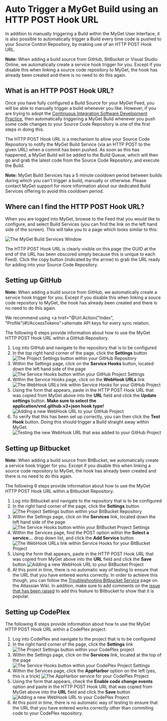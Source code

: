# Auto Trigger a MyGet Build using an HTTP POST Hook URL

In addition to manually triggering a Build within the MyGet User Interface, it is also possible to automatically trigger a Build every time code is pushed to your Source Control Repository, by making use of an HTTP POST Hook URL.

<p class="alert alert-info">
    <strong>Note:</strong> When adding a build source from GitHub, BitBucket or Visual Studio Online, we automatically create a service hook trigger for you. Except if you disable this when linking a source code repository to MyGet, the hook has already been created and there is no need to do this again.
</p>

## What is an HTTP POST Hook URL?

Once you have fully configured a Build Source for your MyGet Feed, you will be able to manually trigger a build whenever you like.  However, if you are trying to adopt the [Continuous Integration Software Development Practice](http://martinfowler.com/articles/continuousIntegration.html "Martin Fowler talks about the Continuous Integration Software Development Practice"), then automatically triggering a MyGet Build whenever you push some code changes to your Source Code Repository is one of the first steps in doing this.

The HTTP POST Hook URL is a mechanism to allow your Source Code Repository to notify the MyGet Build Service (via an HTTP POST to the given URL) when a commit has been pushed.  As soon as this has happened, a MyGet Build will be added to the Build Queue, which will then go and grab the latest code from the Source Code Repository, and execute the Build.

<p class="alert alert-info">
    <strong>Note:</strong> MyGet Build Services has a 5 minute cooldown period between builds during which you can't trigger a build, manually or otherwise. Please contact MyGet support for more information about our dedicated Build Services offering to avoid this cooldown period.
</p>

## Where can I find the HTTP POST Hook URL?

When you are logged into MyGet, browse to the Feed that you would like to configure, and select Build Services (you can find the link on the left hand side of the screen).  This will take you to a page which looks similar to this:

![The MyGet Build Services Window](Images/myget_build_services_window.png)

The HTTP POST Hook URL is clearly visible on this page (the GUID at the end of the URL has been obscured simply because this is unique to each Feed).  Click the copy button (indicated by the arrow) to grab the URL ready for adding into your Source Code Repository.

## Setting up GitHub

<p class="alert alert-info">
    <strong>Note:</strong> When adding a build source from GitHub, we automatically create a service hook trigger for you. Except if you disable this when linking a souce code repository to MyGet, the hook has already been created and there is no need to do this again.
</p>

We recommend using <a href="@Url.Action("Index", "Profile")#!/AccessTokens">alternate API keys</a> for every sync relation.

The following 6 steps provide information about how to use the MyGet HTTP POST Hook URL within a GitHub Repository.

1. Log into GitHub and navigate to the repository that is to be configured
2. In the top right hand corner of the page, click the __Settings__ button
![The Project Settings button within your GitHub Repository](Images/github_hook_settings_button.png)
3. Within the Settings page, click on the __Service Hooks__ button, located down the left hand side of the page
![The Service Hooks button within your GitHub Project Settings](Images/github_hook_service_hooks_button.png)
4. Within the Service Hooks page, click on the __WebHook URLs__ link
![The WebHook URLs link within Service Hooks for your GitHub Project](Images/github_hook_webhook_url_link.png)
5. Using the form that appears, paste in the HTTP POST Hook URL that was copied from MyGet above into the __URL__ field and click the __Update settings__ button. __Make sure to select the application/vnd.github.v3+json hook type!__
![Adding a new WebHook URL to your GitHub Project](Images/github_hook_add_webhook_url.png)
6. To verify that this has been set up correctly, you can then click the __Test Hook__ button.  Doing this should trigger a Build straight away within MyGet.
![Testing the new WebHook URL that was added to your GitHub Project](Images/github_hook_test_webhook.png)

## Setting up Bitbucket

<p class="alert alert-info">
    <strong>Note:</strong> When adding a build source from  BitBucket, we automatically create a service hook trigger for you. Except if you disable this when linking a source code repository to MyGet, the hook has already been created and there is no need to do this again.
</p>

The following 6 steps provide information about how to use the MyGet HTTP POST Hook URL within a Bitbucket Repository.

1. Log into Bitbucket and navigate to the repository that is to be configured
2. In the right hand corner of the page, click the __Settings__ button
![The Project Settings button within your BitBucket Repository](Images/bitbucket_hook_settings_button.png)
3. Within the Settings page, click on the __Services__ link, located down the left hand side of the page
![The Service Hooks button within your BitBucket Project Settings](Images/bitbucket_hook_service_hooks_button.png)
4. Within the Services page, find the POST option within the __Select a service...__ drop down list, and click the __Add Service__ button
![The WebHook URLs link within Service Hooks for your BitBucket Project](Images/bitbucket_hook_webhook_dropdown.png)
5. Using the form that appears, paste in the HTTP POST Hook URL that was copied from MyGet above into the __URL__ field and click the __Save__ button
![Adding a new WebHook URL to your BitBucket Project](Images/bitbucket_hook_add_webhook_url.png)
6. At this point in time, there is no automatic way of testing to ensure that the URL that you have entered works correctly.  In order to achieve this though, you can follow the [Troubleshooting Bitbucket Service](https://confluence.atlassian.com/display/BITBUCKET/Troubleshooting+Bitbucket+Services "Troubleshooting Bitbucket Services") page on the Atlassian Wiki.  In addition, make sure to add comments on the [issue that has been raised](https://bitbucket.org/site/master/issue/4667/add-ability-to-test-services-bb-5436 "Bitbucket Issue for adding ability to test Services") to add this feature to Bitbucket to show that it is popular.

## Setting up CodePlex

The following 6 steps provide information about how to use the MyGet HTTP POST Hook URL within a CodePlex project.

1. Log into CodePlex and navigate to the project that is to be configured
2. In the right hand corner of the page, click the __Settings__ link
![The Project Settings button within your CodePlex project](Images/codeplex_hook_settings_button.png)
3. Within the Settings page, click on the __Services__ link, located at the top of the page
![The Service Hooks button within your CodePlex Project Settings](Images/codeplex_hook_service_hooks_button.png)
4. Within the Services page, click the __AppHarbor__ option on the left (yes, this is a trick)
![The AppHarbor service for your CodePlex Project](Images/codeplex_appharbor_hook.png)
5. Using the form that appears, check the __Enable code change events__ option and paste in the HTTP POST Hook URL that was copied from MyGet above into the __URL__ field and click the __Save__ button
![Adding a new WebHook URL to your CodePlex Project](Images/codeplex_hook_add_webhook_url.png)
6. At this point in time, there is no automatic way of testing to ensure that the URL that you have entered works correctly other than commiting code to your CodePlex repository.
